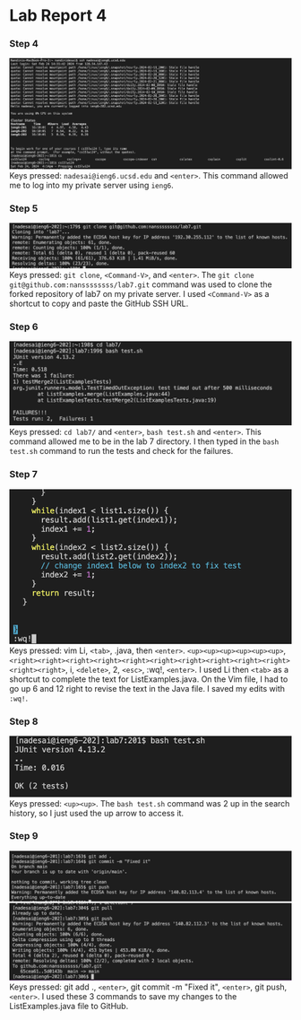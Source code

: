 # Lab Report 4 # 

### Step 4 ###
![Image](step4.png)
Keys pressed: ```nadesai@ieng6.ucsd.edu``` and ```<enter>```. This command allowed me to log into my private server using ```ieng6```.

### Step 5 ###
![Image](step5.png)
Keys pressed: ```git clone```, ```<Command-V>```, and ```<enter>```. The ```git clone git@github.com:nanssssssss/lab7.git``` command was used to clone the forked repository of lab7 on my private server. I used ```<Command-V>``` as a shortcut to copy and paste the GitHub SSH URL. 

### Step 6 ###
![Image](step6.png)
Keys pressed: ```cd lab7/``` and ```<enter>```, ```bash test.sh``` and ```<enter>```. This command allowed me to be in the lab 7 directory. I then typed in the ```bash test.sh``` command to run the tests and check for the failures. 

### Step 7 ###
![Image](step7.png)
Keys pressed: vim Li, ```<tab>```, .java, then ```<enter>```. ```<up><up><up><up><up><up>```, ```<right><right><right><right><right><right><right><right><right><right><right><right>```, i, ```<delete>```, 2, ```<esc>```, :wq!, ```<enter>```. I used Li then ```<tab>``` as a shortcut to complete the text for ListExamples.java. On the Vim file, I had to go up 6 and 12 right to revise the text in the Java file. I saved my edits with ```:wq!```. 

### Step 8 ###
![Image](step8.png)
Keys pressed: ```<up><up>```. The ```bash test.sh``` command was 2 up in the search history, so I just used the up arrow to access it.

### Step 9 ###
![Image](step9.png)
![Image](step9part2.png)
Keys pressed: git add ., ```<enter>```, git commit -m "Fixed it", ```<enter>```, git push, ```<enter>```. I used these 3 commands to save my changes to the ListExamples.java file to GitHub. 
